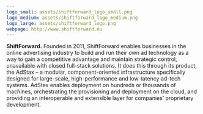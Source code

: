 ```yaml
---
logo_small: assets/shiftforward_logo_small.png
logo_medium: assets/shiftforward_logo_medium.png
logo_large: assets/shiftforward_logo.png
webpage: http://www.shiftforward.eu
---
```


**ShiftForward.** Founded in 2011, ShiftForward enables businesses in the online advertising industry to build and run their own ad technology as a way to gain a competitive advantage and maintain strategic control, unavailable with closed full-stack solutions. It does this through its product, the AdStax – a modular, component-oriented infrastructure specifically designed for large-scale, high-performance and low-latency ad-tech systems. AdStax enables deployment on hundreds or thousands of machines, orchestrating the provisioning and deployment on the cloud, and providing an interoperable and extensible layer for companies’ proprietary development.
